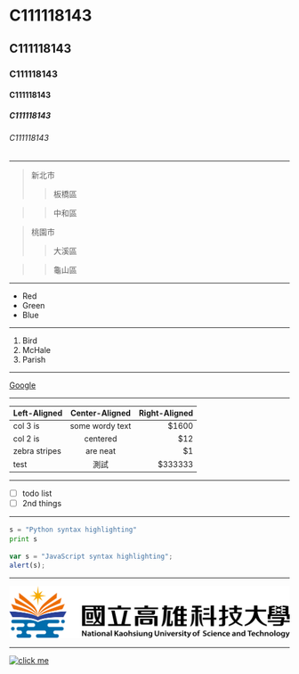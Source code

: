 # C111118143
## C111118143
### C111118143
#### C111118143
##### C111118143
###### C111118143
***
> 新北市
>>板橋區

>>中和區

> 桃園市
>>大溪區

>>龜山區
***
* Red
* Green
* Blue
***
1. Bird
2. McHale
3. Parish
***
[Google](https://www.google.com/)
***
| Left-Aligned | Center-Aligned | Right-Aligned |
| :----------- | :------------: | ------------: |
| col 3 is     | some wordy text| $1600 |
| col 2 is     | centered       | $12   |
| zebra stripes| are neat       | $1    |
| test | 測試 | $333333 |
***
- [ ] todo list
- [ ] 2nd things
***
```python
s = "Python syntax highlighting"
print s
```
```js
var s = "JavaScript syntax highlighting";
alert(s);
```
***
![NKUST](nkust.png "高科大")
***
[![click me](clickme.png")](https://www.youtube.com/watch?v=dQw4w9WgXcQ)
